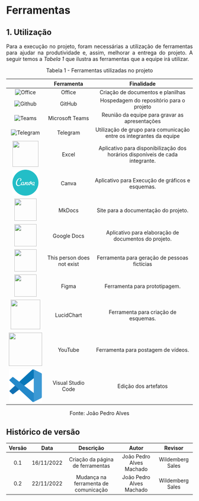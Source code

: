 # Ferramentas

## 1. Utilização

<p style="text-align: justify;"> Para a execução no projeto, foram necessárias a utilização de ferramentas para ajudar na produtividade e, assim, melhorar a entrega do projeto. A seguir temos a <i>Tabela 1</i> que ilustra as ferramentas que a equipe irá utilizar.
</p>

<figcaption align="center">Tabela 1 -  Ferramentas utilizadas no projeto</figcaption>

| | Ferramenta | Finalidade |
| :------: | :----------: | :---------------------------------------------------: |
| <img src="https://user-images.githubusercontent.com/49570180/152993556-2a4bb75e-4c34-4da5-929a-ef3b006370e4.png" width="80" title="Office">| Office | Criação de documentos e planilhas |
| <img src="https://user-images.githubusercontent.com/49570180/152992872-979c7996-a495-410e-bdc9-71509b246191.png" width="250" title="Github">| GitHub | Hospedagem do repositório para o projeto |
| <img src="https://user-images.githubusercontent.com/49570180/152992930-c5d81a68-9079-4aa7-8ae0-5d396bb4f7b3.png" width="250" title="Teams">| Microsoft Teams | Reunião da equipe para gravar as apresentações |
| <img src="https://user-images.githubusercontent.com/49933115/139837223-bf23d3a9-4638-4e17-994a-ac8678d5f517.png" width="100" title="Telegram">| Telegram | Utilização de grupo para comunicação entre os integrantes da equipe |
|<img src="https://user-images.githubusercontent.com/71900095/189494621-28704ee5-61c6-45b5-87b1-bb5ffa2d7301.png" height= 70 width=70> | Excel| Aplicativo para disponibilização dos horários disponíveis de cada integrante. |
|<img src="https://raw.githubusercontent.com/Interacao-Humano-Computador/2022.1-Millenium-Papelaria/master/docs/images/ferramentas/canva.svg" height= 70 width=70> | Canva| Aplicativo para Execução de gráficos e esquemas. |
|<img src="https://user-images.githubusercontent.com/54439337/178488789-69ddaafc-2d25-4d76-b780-3a90bda82ee6.png" height= 60 width=60> | MkDocs| Site para a documentação do projeto. |
|<img src="https://play-lh.googleusercontent.com/emmbClh_hm0WpWZqJ0X59B8Pz1mKoB9HVLkYMktxhGE6_-30SdGoa-BmYW73RJ8MGZQ" height= 60 width=60> | Google Docs| Aplicativo para elaboração de documentos do projeto. |
|<img src="https://thispersondoesnotexist.com/image" height= 60 width=60> | This person does not exist | Ferramenta para geração de pessoas fictícias |
|<img src="https://assets.asana.biz/transform/ba9b63a3-f255-4088-b5fe-14ab4628f50b/logo-app-figma" height= 60 width=60> | Figma | Ferramenta para prototipagem. |
|<img src="https://play-lh.googleusercontent.com/o4vT3StM8rw3Hn15GMtLjuTA6VUWt6jxDvV4d5ahKj9E9nGaLut06tM83NESuTBr-t0=w240-h480-rw" height= 80 width=80> | LucidChart | Ferramenta para criação de esquemas. |
|<img src="https://www.youtube.com/img/desktop/yt_1200.png" height= 90 width=90> | YouTube | Ferramenta para postagem de vídeos. |
|<img src="https://raw.githubusercontent.com/Interacao-Humano-Computador/2022.1-Millenium-Papelaria/15adf26be163cb9b95a5d6cbaee79fc034a506ab/docs/images/ferramentas/vscode.svg" height= 90 width=90> | Visual Studio Code | Edição dos artefatos |


<figcaption align="center">Fonte: João Pedro Alves</figcaption>

## Histórico de versão

| Versão | Data       | Descrição                                           | Autor        | Revisor |
| :------: | :----------: | :---------------------------------------------------: | :------------: | :--------:|
| 0.1    | 16/11/2022 | Criação da página de ferramentas | João Pedro Alves Machado | Wildemberg Sales|
| 0.2    | 22/11/2022 | Mudança na ferramenta de comunicação | João Pedro Alves Machado | Wildemberg Sales|

